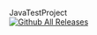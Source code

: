 JavaTestProject  
[![Github All Releases](https://img.shields.io/github/downloads/steveal/JavaTestProject/total.svg)]()
